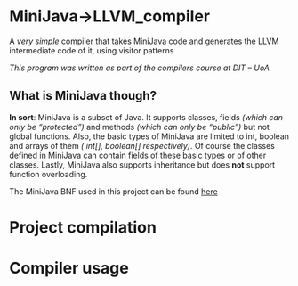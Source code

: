 
# MiniJava->LLVM_compiler

A *very simple* compiler that takes MiniJava code and generates the LLVM intermediate code of it, using visitor patterns

*This program was written as part of the compilers course at DIT – UoA*

## What is MiniJava though?

**In sort**: MiniJava is a subset of Java. It supports classes, fields *(which can only be “protected”)* and methods *(which can only be “public”)* but not global functions. Also, the basic types of MiniJava are limited to int, boolean and arrays of them *( int[], boolean[] respectively)*. Of course the classes defined in MiniJava can contain fields of these basic types or of other classes. Lastly, MiniJava also supports inheritance but does **not** support function overloading.

The MiniJava BNF used in this project can be found [here]( https://cgi.di.uoa.gr/~compilers/project_files/minijava-new-2022/minijava.html) 
# Project compilation

# Compiler usage
